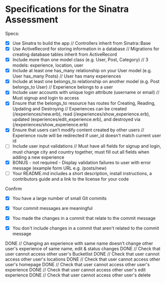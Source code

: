 # Specifications for the Sinatra Assessment

Specs:
- [x] Use Sinatra to build the app // Controllers inherit from Sinatra::Base
- [x] Use ActiveRecord for storing information in a database // Migrations for creating database tables inherit from ActiveRecord
- [x] Include more than one model class (e.g. User, Post, Category) // 3 models: experience, location, user
- [x] Include at least one has_many relationship on your User model (e.g. User has_many Posts) // User has many experiences
- [x] Include at least one belongs_to relationship on another model (e.g. Post belongs_to User) // Experience belongs to a user
- [x] Include user accounts with unique login attribute (username or email) // Must signup and login to access
- [x] Ensure that the belongs_to resource has routes for Creating, Reading, Updating and Destroying // Experiences can be created (/experiences/new.erb), read (/experiences/show_experience.erb), updated (experiences/edit_experience.erb), and destroyed via (/experiences/show_experience.erb)
- [x] Ensure that users can't modify content created by other users // Experience route will be redirected if user_id doesn't match current user id
- [ ] Include user input validations // Must have all fields for signup and login, must change city and country together, must fill out all fields when adding a new experience
- [X] BONUS - not required - Display validation failures to user with error message (example form URL e.g. /posts/new)
- [ ] Your README.md includes a short description, install instructions, a contributors guide and a link to the license for your code

Confirm
- [X] You have a large number of small Git commits
- [x] Your commit messages are meaningful
- [X] You made the changes in a commit that relate to the commit message
- [X] You don't include changes in a commit that aren't related to the commit message


DONE // Changing an experience with same name doesn't change other user's experience of same name, edit & status changes
DONE // Check that user cannot access other user's Bucketlist
DONE // Check that user cannot access other user's locations
DONE // Check that user cannot access other user's homepage
DONE // Check that user cannot access other user's experience
DONE // Check that user cannot access other user's edit experience 
DONE // Check that user cannot access other user's delete
